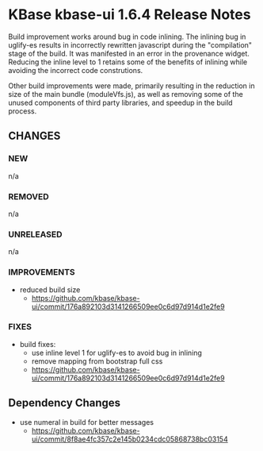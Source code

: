 # KBase kbase-ui 1.6.4 Release Notes

Build improvement works around bug in code inlining. The inlining bug in uglify-es results in incorrectly rewritten javascript during the "compilation" stage of the build. It was manifested in an error in the provenance widget. Reducing the inline level to 1 retains some of the benefits of inlining while avoiding the incorrect code construtions.

Other build improvements were made, primarily resulting in the reduction in size of the main bundle (moduleVfs.js), as well as removing some of the unused components of third party libraries, and speedup in the build process.

## CHANGES

### NEW

n/a

### REMOVED

n/a

### UNRELEASED

n/a

### IMPROVEMENTS

- reduced build size
    - https://github.com/kbase/kbase-ui/commit/176a892103d3141266509ee0c6d97d914d1e2fe9

### FIXES

- build fixes:
    - use inline level 1 for uglify-es to avoid bug in inlining
    - remove mapping from bootstrap full css
    - https://github.com/kbase/kbase-ui/commit/176a892103d3141266509ee0c6d97d914d1e2fe9

## Dependency Changes

- use numeral in build for better messages
    - https://github.com/kbase/kbase-ui/commit/8f8ae4fc357c2e145b0234cdc05868738bc03154
